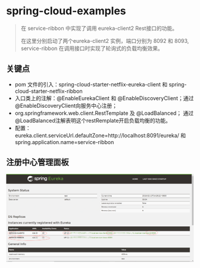 # spring-cloud-examples

> 在 service-ribbon 中实现了调用 eureka-client2 Rest接口的功能。 
>
> 在这里分别启动了两个eureka-client2 实例，端口分别为 8092 和 8093, service-ribbon 在调用接口时实现了轮询式的负载均衡效果。

## 关键点

- pom 文件的引入：spring-cloud-starter-netflix-eureka-client 和 spring-cloud-starter-netflix-ribbon
- 入口类上的注解：@EnableEurekaClient 和 @EnableDiscoveryClient；通过@EnableDiscoveryClient向服务中心注册；
- org.springframework.web.client.RestTemplate 及 @LoadBalanced； 通过@LoadBalanced注解表明这个restRemplate开启负载均衡的功能。
- 配置： eureka.client.serviceUrl.defaultZone=http://localhost:8091/eureka/ 和 spring.application.name=service-ribbon

## 注册中心管理面板

![avatar](img/eureka-panel.png)